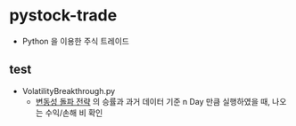 # pystock-trade
- Python 을 이용한 주식 트레이드


## test
  - VolatilityBreakthrough.py
    + [변동성 돌파 전략](https://m.blog.naver.com/PostView.nhn?blogId=newsystock&logNo=221643650513&categoryNo=40&proxyReferer=https:%2F%2Fwww.google.com%2F) 의 승률과 과거 데이터 기준 n Day 만큼 실행하였을 때, 나오는 수익/손해 비 확인
